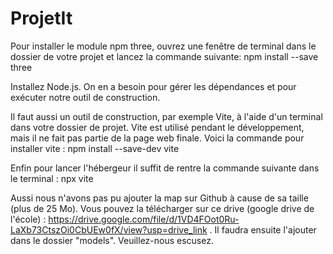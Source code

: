 # ProjetIt

Pour installer le module npm three, ouvrez une fenêtre de terminal dans le dossier de votre projet et lancez la commande suivante:
npm install --save three

Installez Node.js. On en a besoin pour gérer les dépendances et pour exécuter notre outil de construction.

Il faut aussi un outil de construction, par exemple Vite, à l'aide d'un terminal dans votre dossier de projet. Vite est utilisé pendant le développement, mais il ne fait pas partie de la page web finale. 
Voici la commande pour installer vite :
npm install --save-dev vite

Enfin pour lancer l'hébergeur il suffit de rentre la commande suivante dans le terminal :
npx vite


Aussi nous n'avons pas pu ajouter la map sur Github à cause de sa taille (plus de 25 Mo). Vous pouvez la télécharger sur ce drive (google drive de l'école) : https://drive.google.com/file/d/1VD4FOot0Ru-LaXb73CtszOi0CbUEw0fX/view?usp=drive_link . Il faudra ensuite l'ajouter dans le dossier "models". Veuillez-nous escusez.
